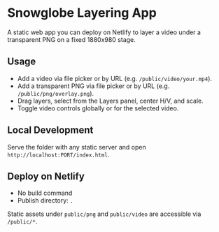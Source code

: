 # Snowglobe Layering App

A static web app you can deploy on Netlify to layer a video under a transparent PNG on a fixed 1880x980 stage.

## Usage

- Add a video via file picker or by URL (e.g. `/public/video/your.mp4`).
- Add a transparent PNG via file picker or by URL (e.g. `/public/png/overlay.png`).
- Drag layers, select from the Layers panel, center H/V, and scale.
- Toggle video controls globally or for the selected video.

## Local Development

Serve the folder with any static server and open `http://localhost:PORT/index.html`.

## Deploy on Netlify

- No build command
- Publish directory: `.`

Static assets under `public/png` and `public/video` are accessible via `/public/*`.
